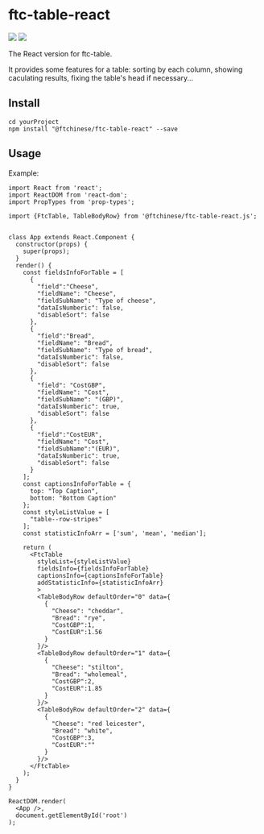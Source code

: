 # ftc-table-react

[![](https://img.shields.io/npm/v/npm.svg?style=flat)](https://www.npmjs.com/package/@ftchinese/ftc-table-react)
[![](https://travis-ci.org/wangyichen1064431086/ftc-table-react.svg?branch=master)](https://travis-ci.org/wangyichen1064431086/ftc-table-react)

The React version for ftc-table. 

It provides some features for a table: sorting by each column, showing caculating results, fixing the table's head if necessary...

## Install
```
cd yourProject
npm install "@ftchinese/ftc-table-react" --save 
```

## Usage
Example:
```
import React from 'react';
import ReactDOM from 'react-dom';
import PropTypes from 'prop-types';

import {FtcTable, TableBodyRow} from '@ftchinese/ftc-table-react.js';


class App extends React.Component {
  constructor(props) {
    super(props);
  }
  render() {
    const fieldsInfoForTable = [
      {
        "field":"Cheese",
        "fieldName": "Cheese",
        "fieldSubName": "Type of cheese",
        "dataIsNumberic": false,
        "disableSort": false
      },
      {
        "field":"Bread",
        "fieldName": "Bread",
        "fieldSubName": "Type of bread",
        "dataIsNumberic": false,
        "disableSort": false
      },
      {
        "field": "CostGBP",
        "fieldName": "Cost",
        "fieldSubName": "(GBP)",
        "dataIsNumberic": true,
        "disableSort": false
      },
      {
        "field":"CostEUR",
        "fieldName": "Cost",
        "fieldSubName":"(EUR)",
        "dataIsNumberic": true,
        "disableSort": false
      }
    ];
    const captionsInfoForTable = {
      top: "Top Caption",
      bottom: "Bottom Caption"
    };
    const styleListValue = [
      "table--row-stripes"
    ];
    const statisticInfoArr = ['sum', 'mean', 'median'];

    return (
      <FtcTable 
        styleList={styleListValue} 
        fieldsInfo={fieldsInfoForTable} 
        captionsInfo={captionsInfoForTable}  
        addStatisticInfo={statisticInfoArr}
        >
        <TableBodyRow defaultOrder="0" data={
          {
            "Cheese": "cheddar",
            "Bread": "rye",
            "CostGBP":1,
            "CostEUR":1.56
          }
        }/>
        <TableBodyRow defaultOrder="1" data={
          {
            "Cheese": "stilton",
            "Bread": "wholemeal",
            "CostGBP":2,
            "CostEUR":1.85
          }
        }/>
        <TableBodyRow defaultOrder="2" data={
          {
            "Cheese": "red leicester",
            "Bread": "white",
            "CostGBP":3,
            "CostEUR":""
          }
        }/>
      </FtcTable>
    );
  }
}

ReactDOM.render(
  <App />,
  document.getElementById('root')
);

```